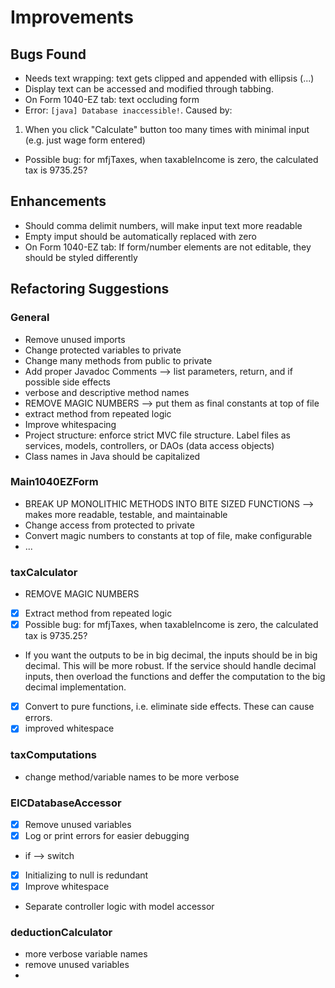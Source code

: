 # Improvements

## Bugs Found
- Needs text wrapping: text gets clipped and appended with ellipsis (...)
- Display text can be accessed and modified through tabbing.
- On Form 1040-EZ tab: text occluding form
- Error: `[java] Database inaccessible!`. Caused by: 
 1. When you click "Calculate" button too many times with minimal input (e.g. just wage form entered)
- Possible bug: for mfjTaxes, when taxableIncome is zero, the calculated tax is 9735.25? 

## Enhancements
- Should comma delimit numbers, will make input text more readable
- Empty imput should be automatically replaced with zero
- On Form 1040-EZ tab: If form/number elements are not editable, they should be styled differently

## Refactoring Suggestions
### General
- Remove unused imports
- Change protected variables to private
- Change many methods from public to private
- Add proper Javadoc Comments --> list parameters, return, and if possible side effects
- verbose and descriptive method names
- REMOVE MAGIC NUMBERS --> put them as final constants at top of file
- extract method from repeated logic
- Improve whitespacing
- Project structure: enforce strict MVC file structure. Label files as services, models, controllers, or DAOs (data access objects)
- Class names in Java should be capitalized

### Main1040EZForm
- BREAK UP MONOLITHIC METHODS INTO BITE SIZED FUNCTIONS --> makes more readable, testable, and maintainable
- Change access from protected to private
- Convert magic numbers to constants at top of file, make configurable
- ... 

### taxCalculator
- REMOVE MAGIC NUMBERS
- [x] Extract method from repeated logic
- [x] Possible bug: for mfjTaxes, when taxableIncome is zero, the calculated tax is 9735.25? 
- If you want the outputs to be in big decimal, the inputs should be in big decimal. This will be more robust. If the service should handle decimal inputs, then overload the functions and deffer the computation to the big decimal implementation.
- [x] Convert to pure functions, i.e. eliminate side effects. These can cause errors.
- [x] improved whitespace

### taxComputations
- change method/variable names to be more verbose

### EICDatabaseAccessor
- [x] Remove unused variables
- [x] Log or print errors for easier debugging
- if --> switch
- [x] Initializing to null is redundant
- [x] Improve whitespace
- Separate controller logic with model accessor

### deductionCalculator
- more verbose variable names
- remove unused variables
- 
